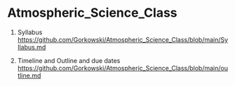 # Atmospheric_Science_Class

1. Syllabus
https://github.com/Gorkowski/Atmospheric_Science_Class/blob/main/Syllabus.md

2. Timeline and Outline and due dates
https://github.com/Gorkowski/Atmospheric_Science_Class/blob/main/outline.md